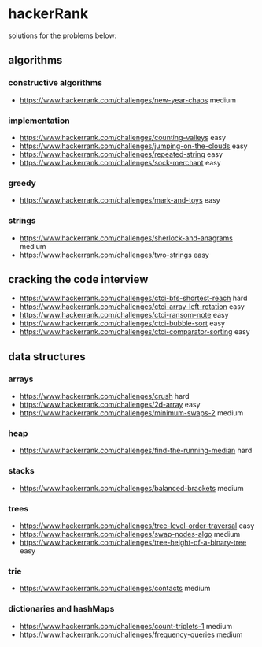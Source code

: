 # hackerRank

solutions for the problems below:

## algorithms

### constructive algorithms
* https://www.hackerrank.com/challenges/new-year-chaos medium
### implementation
* https://www.hackerrank.com/challenges/counting-valleys easy
* https://www.hackerrank.com/challenges/jumping-on-the-clouds easy
* https://www.hackerrank.com/challenges/repeated-string easy
* https://www.hackerrank.com/challenges/sock-merchant easy
### greedy
* https://www.hackerrank.com/challenges/mark-and-toys easy
### strings
* https://www.hackerrank.com/challenges/sherlock-and-anagrams medium
* https://www.hackerrank.com/challenges/two-strings easy
## cracking the code interview
* https://www.hackerrank.com/challenges/ctci-bfs-shortest-reach hard
* https://www.hackerrank.com/challenges/ctci-array-left-rotation easy
* https://www.hackerrank.com/challenges/ctci-ransom-note easy
* https://www.hackerrank.com/challenges/ctci-bubble-sort easy
* https://www.hackerrank.com/challenges/ctci-comparator-sorting easy
## data structures
### arrays
* https://www.hackerrank.com/challenges/crush hard
* https://www.hackerrank.com/challenges/2d-array easy
* https://www.hackerrank.com/challenges/minimum-swaps-2 medium
### heap
* https://www.hackerrank.com/challenges/find-the-running-median hard
### stacks
* https://www.hackerrank.com/challenges/balanced-brackets medium
### trees
* https://www.hackerrank.com/challenges/tree-level-order-traversal easy
* https://www.hackerrank.com/challenges/swap-nodes-algo medium
* https://www.hackerrank.com/challenges/tree-height-of-a-binary-tree easy
### trie
* https://www.hackerrank.com/challenges/contacts medium
### dictionaries and hashMaps
* https://www.hackerrank.com/challenges/count-triplets-1 medium
* https://www.hackerrank.com/challenges/frequency-queries medium
